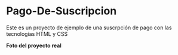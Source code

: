 # Pago-De-Suscripcion
Este es un proyecto de ejemplo de una suscrpción de pago con las tecnologías HTML y CSS

**Foto del proyecto real**


